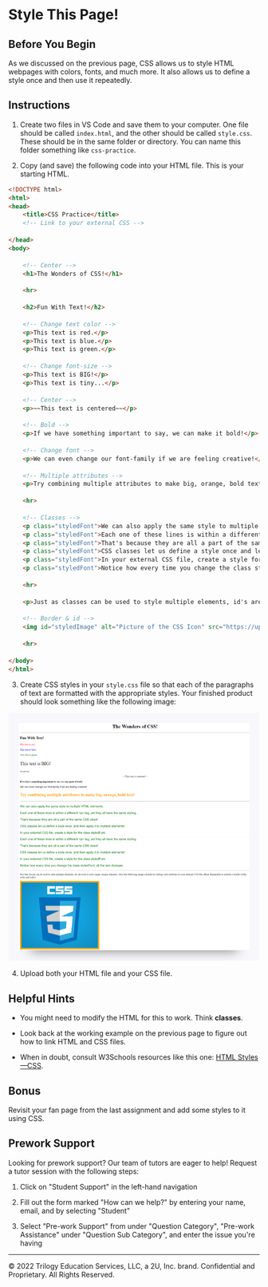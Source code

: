 # Style This Page!

## Before You Begin

As we discussed on the previous page, CSS allows us to style HTML webpages with colors, fonts, and much more. It also allows us to define a style once and then use it repeatedly.

## Instructions

1. Create two files in VS Code and save them to your computer. One file should be called `index.html`, and the other should be called `style.css`. These should be in the same folder or directory. You can name this folder something like `css-practice`.

2. Copy (and save) the following code into your HTML file. This is your starting HTML.

```html
<!DOCTYPE html>
<html>
<head>
    <title>CSS Practice</title>
    <!-- Link to your external CSS -->

</head>
<body>

    <!-- Center -->
    <h1>The Wonders of CSS!</h1>

    <hr>

    <h2>Fun With Text!</h2>

    <!-- Change text color -->
    <p>This text is red.</p>
    <p>This text is blue.</p>
    <p>This text is green.</p>

    <!-- Change font-size -->
    <p>This text is BIG!</p>
    <p>This text is tiny...</p>

    <!-- Center -->
    <p>~~This text is centered~~</p>

    <!-- Bold -->
    <p>If we have something important to say, we can make it bold!</p>

    <!-- Change font -->
    <p>We can even change our font-family if we are feeling creative!</p>

    <!-- Multiple attributes -->
    <p>Try combining multiple attributes to make big, orange, bold text!</p>

    <hr>

    <!-- Classes -->
    <p class="styledFont">We can also apply the same style to multiple HTML elements.</p>
    <p class="styledFont">Each one of these lines is within a different &ltp&gt tag, yet they all have the same styling.</p>
    <p class="styledFont">That's because they are all a part of the same CSS class!</p>
    <p class="styledFont">CSS classes let us define a style once and let us then apply it to multiple elements!</p>
    <p class="styledFont">In your external CSS file, create a style for the class styledFont.</p>
    <p class="styledFont">Notice how every time you change the class styledFont, all of the text changes.</p>

    <hr>

    <p>Just as classes can be used to style multiple elements, id's are used to style single, unique elements. Give the following image a border by adding style attributes to your external CSS file. (Hint: Remember to include a border width, style, and color.)</p>

    <!-- Border & id -->
    <img id="styledImage" alt="Picture of the CSS Icon" src="https://upload.wikimedia.org/wikipedia/commons/d/d5/CSS3_logo_and_wordmark.svg">

    <hr>

</body>
</html>
```

3. Create CSS styles in your `style.css` file so that each of the paragraphs of text are formatted with the appropriate styles. Your finished product should look something like the following image:

![](../../../img/46-fullstack-finished-assignment-rendered-with-HTML-CSS.png)

4. Upload both your HTML file and your CSS file.

## Helpful Hints

* You might need to modify the HTML for this to work. Think **classes**.

* Look back at the working example on the previous page to figure out how to link HTML and CSS files.

* When in doubt, consult W3Schools resources like this one: [HTML Styles—CSS](http://www.w3schools.com/html/html_css.asp).

## Bonus

Revisit your fan page from the last assignment and add some styles to it using CSS.

## Prework Support

Looking for prework support? Our team of tutors are eager to help! Request a tutor session with the following steps:

1. Click on "Student Support" in the left-hand navigation

2. Fill out the form marked "How can we help?" by entering your name, email, and by selecting "Student"

3. Select "Pre-work Support" from under "Question Category", "Pre-work Assistance" under "Question Sub Category", and enter the issue you're having



---
© 2022 Trilogy Education Services, LLC, a 2U, Inc. brand. Confidential and Proprietary. All Rights Reserved.